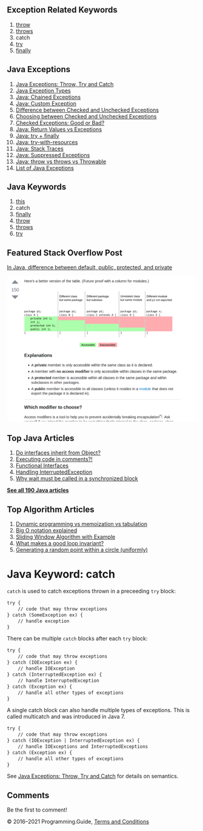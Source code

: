 <span class="underline"></span>

<span class="underline"></span>

Exception Related Keywords
--------------------------

1.  [throw](throw.html)
2.  [throws](throws.html)
3.  catch
4.  [try](try.html)
5.  [finally](finally.html)

Java Exceptions
---------------

1.  [Java Exceptions: Throw, Try and Catch](exceptions-throw-try-catch.html)
2.  [Java Exception Types](exception-types.html)
3.  [Java: Chained Exceptions](chained-exceptions.html)
4.  [Java: Custom Exception](custom-exception.html)
5.  [Difference between Checked and Unchecked Exceptions](difference-between-checked-and-unchecked-exceptions.html)
6.  [Choosing between Checked and Unchecked Exceptions](choosing-between-checked-and-unchecked-exceptions.html)
7.  [Checked Exceptions: Good or Bad?](checked-exceptions-good-or-bad.html)
8.  [Java: Return Values vs Exceptions](return-values-vs-exceptions.html)
9.  [Java: try + finally](try-finally.html)
10. [Java: try-with-resources](try-with-resources.html)
11. [Java: Stack Traces](stack-trace.html)
12. [Java: Suppressed Exceptions](suppressed-exceptions.html)
13. [Java: throw vs throws vs Throwable](throw-vs-throws-vs-throwable.html)
14. [List of Java Exceptions](list-of-java-exceptions.html)

Java Keywords
-------------

1.  [this](this.html)
2.  catch
3.  [finally](finally.html)
4.  [throw](throw.html)
5.  [throws](throws.html)
6.  [try](try.html)

Featured Stack Overflow Post
----------------------------

[In Java, difference between default, public, protected, and private](https://stackoverflow.com/a/33627846/276052)  
  
[<img src="../images/so-featured-33627846.png" alt="StackOverflow screenshot thumbnail" class="screenshot" />](https://stackoverflow.com/a/33627846/276052)

<span class="underline"></span>

Top Java Articles
-----------------

1.  [Do interfaces inherit from Object?](do-interfaces-inherit-from-object.html)
2.  [Executing code in comments?!](executing-code-in-comments.html)
3.  [Functional Interfaces](functional-interfaces.html)
4.  [Handling InterruptedException](handling-interrupted-exceptions.html)
5.  [Why wait must be called in a synchronized block](why-wait-must-be-in-synchronized.html)

[**See all 190 Java articles**](index.html)

Top Algorithm Articles
----------------------

1.  [Dynamic programming vs memoization vs tabulation](../dynamic-programming-vs-memoization-vs-tabulation.html)
2.  [Big O notation explained](../big-o-notation-explained.html)
3.  [Sliding Window Algorithm with Example](../sliding-window-example.html)
4.  [What makes a good loop invariant?](../what-makes-a-good-loop-invariant.html)
5.  [Generating a random point within a circle (uniformly)](../random-point-within-circle.html)

Java Keyword: catch
===================

`catch` is used to catch exceptions thrown in a preceeding `try` block:

    try {
        // code that may throw exceptions
    } catch (SomeException ex) {
        // handle exception
    }

There can be multiple `catch` blocks after each `try` block:

    try {
        // code that may throw exceptions
    } catch (IOException ex) {
        // handle IOException
    } catch (InterruptedException ex) {
        // handle InterruptedException
    } catch (Exception ex) {
        // handle all other types of exceptions
    }

A single catch block can also handle multiple types of exceptions. This is called multicatch and was introduced in Java 7.

    try {
        // code that may throw exceptions
    } catch (IOException | InterruptedException ex) {
        // handle IOExceptions and InterruptedExceptions
    } catch (Exception ex) {
        // handle all other types of exceptions
    }

See [Java Exceptions: Throw, Try and Catch](exceptions-throw-try-catch.html) for details on semantics.

Comments
--------

Be the first to comment!

© 2016–2021 Programming.Guide, [Terms and Conditions](../terms-and-conditions.html)

